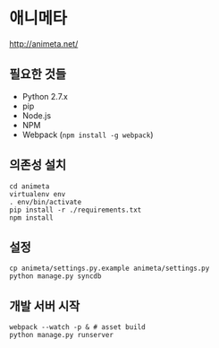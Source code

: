 # 애니메타

http://animeta.net/

## 필요한 것들

* Python 2.7.x
* pip
* Node.js
* NPM
* Webpack (`npm install -g webpack`)

## 의존성 설치

    cd animeta
    virtualenv env
    . env/bin/activate
    pip install -r ./requirements.txt
    npm install

## 설정

    cp animeta/settings.py.example animeta/settings.py
    python manage.py syncdb

## 개발 서버 시작

    webpack --watch -p & # asset build
    python manage.py runserver
